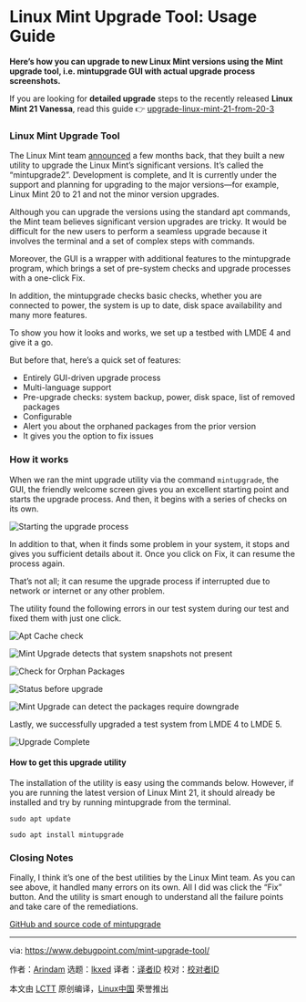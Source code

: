 [#]: subject: "Linux Mint Upgrade Tool: Usage Guide"
[#]: via: "https://www.debugpoint.com/mint-upgrade-tool/"
[#]: author: "Arindam https://www.debugpoint.com/author/admin1/"
[#]: collector: "lkxed"
[#]: translator: " "
[#]: reviewer: " "
[#]: publisher: " "
[#]: url: " "

Linux Mint Upgrade Tool: Usage Guide
======

**Here’s how you can upgrade to new Linux Mint versions using the Mint upgrade tool, i.e. mintupgrade GUI with actual upgrade process screenshots.**

If you are looking for **detailed upgrade** steps to the recently released **Linux Mint 21 Vanessa**, read this guide 👉 [upgrade-linux-mint-21-from-20-3][1]

### Linux Mint Upgrade Tool

The Linux Mint team [announced][2] a few months back, that they built a new utility to upgrade the Linux Mint’s significant versions. It’s called the “mintupgrade2”. Development is complete, and It is currently under the support and planning for upgrading to the major versions—for example, Linux Mint 20 to 21 and not the minor version upgrades.

Although you can upgrade the versions using the standard apt commands, the Mint team believes significant version upgrades are tricky. It would be difficult for the new users to perform a seamless upgrade because it involves the terminal and a set of complex steps with commands.

Moreover, the GUI is a wrapper with additional features to the mintupgrade program, which brings a set of pre-system checks and upgrade processes with a one-click Fix.

In addition, the mintupgrade checks basic checks, whether you are connected to power, the system is up to date, disk space availability and many more features.

To show you how it looks and works, we set up a testbed with LMDE 4 and give it a go.

But before that, here’s a quick set of features:

- Entirely GUI-driven upgrade process
- Multi-language support
- Pre-upgrade checks: system backup, power, disk space, list of removed packages
- Configurable
- Alert you about the orphaned packages from the prior version
- It gives you the option to fix issues

### How it works

When we ran the mint upgrade utility via the command `mintupgrade`, the GUI, the friendly welcome screen gives you an excellent starting point and starts the upgrade process. And then, it begins with a series of checks on its own.

![Starting the upgrade process][3]

In addition to that, when it finds some problem in your system, it stops and gives you sufficient details about it. Once you click on Fix, it can resume the process again.

That’s not all; it can resume the upgrade process if interrupted due to network or internet or any other problem.

The utility found the following errors in our test system during our test and fixed them with just one click.

![Apt Cache check][4]

![Mint Upgrade detects that system snapshots not present][5]

![Check for Orphan Packages][6]

![Status before upgrade][7]

![Mint Upgrade can detect the packages require downgrade][8]

Lastly, we successfully upgraded a test system from LMDE 4 to LMDE 5.

![Upgrade Complete][9]

#### How to get this upgrade utility

The installation of the utility is easy using the commands below. However, if you are running the latest version of Linux Mint 21, it should already be installed and try by running mintupgrade from the terminal.

```
sudo apt update
```

```
sudo apt install mintupgrade
```

### Closing Notes

Finally, I think it’s one of the best utilities by the Linux Mint team. As you can see above, it handled many errors on its own. All I did was click the “Fix” button. And the utility is smart enough to understand all the failure points and take care of the remediations.

[GitHub and source code of mintupgrade][10]

--------------------------------------------------------------------------------

via: https://www.debugpoint.com/mint-upgrade-tool/

作者：[Arindam][a]
选题：[lkxed][b]
译者：[译者ID](https://github.com/译者ID)
校对：[校对者ID](https://github.com/校对者ID)

本文由 [LCTT](https://github.com/LCTT/TranslateProject) 原创编译，[Linux中国](https://linux.cn/) 荣誉推出

[a]: https://www.debugpoint.com/author/admin1/
[b]: https://github.com/lkxed
[1]: https://www.debugpoint.com/upgrade-linux-mint-21-from-20-3/
[2]: https://www.debugpoint.com/2022/04/linux-mint-21-announcement/
[3]: https://www.debugpoint.com/wp-content/uploads/2022/04/Starting-the-upgrade-process.jpg
[4]: https://www.debugpoint.com/wp-content/uploads/2022/04/Apt-Cache-check.jpg
[5]: https://www.debugpoint.com/wp-content/uploads/2022/04/Mint-Upgrade-detects-that-system-snapshots-not-present.jpg
[6]: https://www.debugpoint.com/wp-content/uploads/2022/04/Check-for-Orphan-Packages.jpg
[7]: https://www.debugpoint.com/wp-content/uploads/2022/04/Status-before-upgrade.jpg
[8]: https://www.debugpoint.com/wp-content/uploads/2022/04/Mint-Upgrade-can-detect-the-packages-require-downgrade.jpg
[9]: https://www.debugpoint.com/wp-content/uploads/2022/04/Upgrade-Complete.jpg
[10]: https://github.com/linuxmint/mintupgrade

